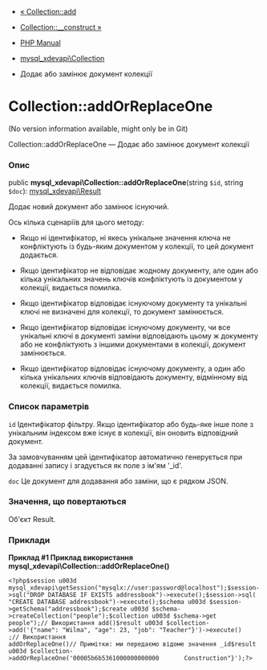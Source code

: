 - [« Collection::add](mysql-xdevapi-collection.add.md)
- [Collection::\_\_construct
»](mysql-xdevapi-collection.construct.md)

- [PHP Manual](index.md)
- [mysql_xdevapi\Collection](class.mysql-xdevapi-collection.md)
- Додає або замінює документ колекції

# Collection::addOrReplaceOne

(No version information available, might only be in Git)

Collection::addOrReplaceOne — Додає або замінює документ колекції

### Опис

public **mysql_xdevapi\Collection::addOrReplaceOne**(string `$id`,
string `$doc`): [mysql_xdevapi\Result](class.mysql-xdevapi-result.md)

Додає новий документ або замінює існуючий.

Ось кілька сценаріїв для цього методу:

- Якщо ні ідентифікатор, ні якесь унікальне значення ключа не
конфліктують із будь-яким документом у колекції, то цей документ
додається.

- Якщо ідентифікатор не відповідає жодному документу, але один або
кілька унікальних значень ключів конфліктують із документом у
колекції, видається помилка.

- Якщо ідентифікатор відповідає існуючому документу та
унікальні ключі не визначені для колекції, то документ
замінюється.

- Якщо ідентифікатор відповідає існуючому документу, чи все
унікальні ключі в документі заміни відповідають цьому ж документу
або не конфліктують з іншими документами в колекції, документ
замінюється.

- Якщо ідентифікатор відповідає існуючому документу, а один або
кілька унікальних ключів відповідають документу, відмінному від
колекції, видається помилка.

### Список параметрів

`id`
Ідентифікатор фільтру. Якщо ідентифікатор або будь-яке інше поле з
унікальним індексом вже існує в колекції, він оновить
відповідний документ.

За замовчуванням цей ідентифікатор автоматично генерується
при додаванні запису і згадується як поле з ім'ям '\_id'.

`doc`
Це документ для додавання або заміни, що є рядком
JSON.

### Значення, що повертаються

Об'єкт Result.

### Приклади

**Приклад #1 Приклад використання
**mysql_xdevapi\Collection::addOrReplaceOne()****

` <?php$session u003d mysql_xdevapi\getSession("mysqlx://user:password@localhost");$session->sql("DROP DATABASE IF EXISTS addressbook")->execute();$session->sql( "CREATE DATABASE addressbook")->execute();$schema u003d $session->getSchema("addressbook");$create u003d $schema->createCollection("people");$collection u003d $schema->get people");// Використання add()$result u003d $collection->add('{"name": "Wilma", "age": 23, "job": "Teacher"}')->execute() ;// Використання addOrReplaceOne()// Примітки: ми передаємо відоме значення _id$result u003d $collection->addOrReplaceOne('00005b6b5361000000000000       Construction"}');?> `
